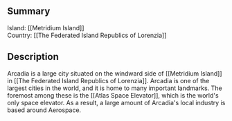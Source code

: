 ## Summary

Island: [[Metridium Island]]  
Country: [[The Federated Island Republics of Lorenzia]]  
## Description

Arcadia is a large city situated on the windward side of [[Metridium Island]] in [[The Federated Island Republics of Lorenzia]]. Arcadia is one of the largest cities in the world, and it is home to many important landmarks. The foremost among these is the [[Atlas Space Elevator]], which is the world's only space elevator. As a result, a large amount of Arcadia's local industry is based around Aerospace.
